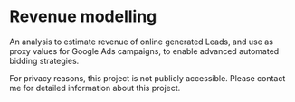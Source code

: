 # Revenue modelling

An analysis to estimate revenue of online generated Leads, and use as proxy values for Google Ads campaigns, to enable advanced automated bidding strategies.

For privacy reasons, this project is not publicly accessible. Please contact me for detailed information about this project.
